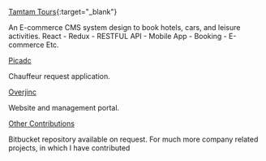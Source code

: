 
[Tamtam Tours](https://tamtam-tours-1509712686186.firebaseapp.com){:target="_blank"}

An E-commerce CMS system design to book hotels, cars, and leisure activities.
React - Redux - RESTFUL API - Mobile App - Booking - E-commerce Etc.

[Picadc](https://picadc-406ef.firebaseapp.com/)

Chauffeur request application.

[Overjinc](http://www.overjinc.com/)

Website and management portal.

[Other Contributions](https://github.com/ayoola-moore)

Bitbucket repository available on request. For much more company related projects, in which I have contributed
